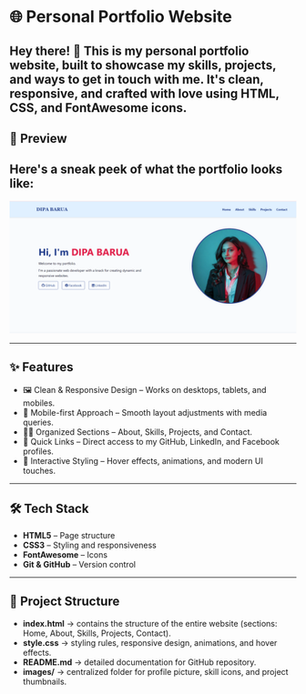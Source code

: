 # 🌐 Personal Portfolio Website

Hey there! 👋 This is my personal portfolio website, built to showcase my skills, projects, and ways to get in touch with me. It's clean, responsive, and crafted with love using HTML, CSS, and FontAwesome icons.
---

## 📸 Preview

## Here's a sneak peek of what the portfolio looks like:
![Portfolio Screenshot](images/image.jpg)

---

## ✨ Features
- 🖼️ Clean & Responsive Design – Works on desktops, tablets, and mobiles.
- 📱 Mobile-first Approach – Smooth layout adjustments with media queries.
- 🧑‍💻 Organized Sections – About, Skills, Projects, and Contact.
- 🔗 Quick Links – Direct access to my GitHub, LinkedIn, and Facebook profiles.
- 🎨 Interactive Styling – Hover effects, animations, and modern UI touches.

---

## 🛠️ Tech Stack
- **HTML5** – Page structure  
- **CSS3** – Styling and responsiveness  
- **FontAwesome** – Icons  
- **Git & GitHub** – Version control  

---

## 📂 Project Structure
- **index.html** → contains the structure of the entire website (sections: Home, About, Skills, Projects, Contact).  
- **style.css** → styling rules, responsive design, animations, and hover effects.  
- **README.md** → detailed documentation for GitHub repository.  
- **images/** → centralized folder for profile picture, skill icons, and project thumbnails. 
